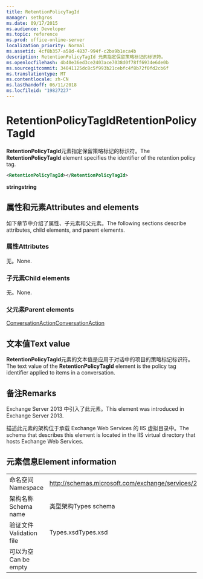 ```yaml
---
title: RetentionPolicyTagId
manager: sethgros
ms.date: 09/17/2015
ms.audience: Developer
ms.topic: reference
ms.prod: office-online-server
localization_priority: Normal
ms.assetid: 4cf8b357-a58d-4837-994f-c2ba9b1eca4b
description: RetentionPolicyTagId 元素指定保留策略标记的标识符。
ms.openlocfilehash: 4b40e36ed3ce2403ace7038d0f78ff6934e6de0b
ms.sourcegitcommit: 34041125dc8c5f993b21cebfc4f8b72f0fd2cb6f
ms.translationtype: MT
ms.contentlocale: zh-CN
ms.lasthandoff: 06/11/2018
ms.locfileid: "19827227"
---
```

# <a name="retentionpolicytagid"></a><span data-ttu-id="6a746-103">RetentionPolicyTagId</span><span class="sxs-lookup"><span data-stu-id="6a746-103">RetentionPolicyTagId</span></span>

<span data-ttu-id="6a746-104">**RetentionPolicyTagId**元素指定保留策略标记的标识符。</span><span class="sxs-lookup"><span data-stu-id="6a746-104">The **RetentionPolicyTagId** element specifies the identifier of the retention policy tag.</span></span> 
  
```XML
<RetentionPolicyTagId></RetentionPolicyTagId>
```

 <span data-ttu-id="6a746-105">**string**</span><span class="sxs-lookup"><span data-stu-id="6a746-105">**string**</span></span>
## <a name="attributes-and-elements"></a><span data-ttu-id="6a746-106">属性和元素</span><span class="sxs-lookup"><span data-stu-id="6a746-106">Attributes and elements</span></span>

<span data-ttu-id="6a746-107">如下章节中介绍了属性、子元素和父元素。</span><span class="sxs-lookup"><span data-stu-id="6a746-107">The following sections describe attributes, child elements, and parent elements.</span></span>
  
### <a name="attributes"></a><span data-ttu-id="6a746-108">属性</span><span class="sxs-lookup"><span data-stu-id="6a746-108">Attributes</span></span>

<span data-ttu-id="6a746-109">无。</span><span class="sxs-lookup"><span data-stu-id="6a746-109">None.</span></span>
  
### <a name="child-elements"></a><span data-ttu-id="6a746-110">子元素</span><span class="sxs-lookup"><span data-stu-id="6a746-110">Child elements</span></span>

<span data-ttu-id="6a746-111">无。</span><span class="sxs-lookup"><span data-stu-id="6a746-111">None.</span></span>
  
### <a name="parent-elements"></a><span data-ttu-id="6a746-112">父元素</span><span class="sxs-lookup"><span data-stu-id="6a746-112">Parent elements</span></span>

[<span data-ttu-id="6a746-113">ConversationAction</span><span class="sxs-lookup"><span data-stu-id="6a746-113">ConversationAction</span></span>](conversationaction.md)
  
## <a name="text-value"></a><span data-ttu-id="6a746-114">文本值</span><span class="sxs-lookup"><span data-stu-id="6a746-114">Text value</span></span>

<span data-ttu-id="6a746-115">**RetentionPolicyTagId**元素的文本值是应用于对话中的项目的策略标记标识符。</span><span class="sxs-lookup"><span data-stu-id="6a746-115">The text value of the **RetentionPolicyTagId** element is the policy tag identifier applied to items in a conversation.</span></span> 
  
## <a name="remarks"></a><span data-ttu-id="6a746-116">备注</span><span class="sxs-lookup"><span data-stu-id="6a746-116">Remarks</span></span>

<span data-ttu-id="6a746-117">Exchange Server 2013 中引入了此元素。</span><span class="sxs-lookup"><span data-stu-id="6a746-117">This element was introduced in Exchange Server 2013.</span></span>
  
<span data-ttu-id="6a746-118">描述此元素的架构位于承载 Exchange Web Services 的 IIS 虚拟目录中。</span><span class="sxs-lookup"><span data-stu-id="6a746-118">The schema that describes this element is located in the IIS virtual directory that hosts Exchange Web Services.</span></span>
  
## <a name="element-information"></a><span data-ttu-id="6a746-119">元素信息</span><span class="sxs-lookup"><span data-stu-id="6a746-119">Element information</span></span>

|||
|:-----|:-----|
|<span data-ttu-id="6a746-120">命名空间</span><span class="sxs-lookup"><span data-stu-id="6a746-120">Namespace</span></span>  <br/> |http://schemas.microsoft.com/exchange/services/2006/types  <br/> |
|<span data-ttu-id="6a746-121">架构名称</span><span class="sxs-lookup"><span data-stu-id="6a746-121">Schema name</span></span>  <br/> |<span data-ttu-id="6a746-122">类型架构</span><span class="sxs-lookup"><span data-stu-id="6a746-122">Types schema</span></span>  <br/> |
|<span data-ttu-id="6a746-123">验证文件</span><span class="sxs-lookup"><span data-stu-id="6a746-123">Validation file</span></span>  <br/> |<span data-ttu-id="6a746-124">Types.xsd</span><span class="sxs-lookup"><span data-stu-id="6a746-124">Types.xsd</span></span>  <br/> |
|<span data-ttu-id="6a746-125">可以为空</span><span class="sxs-lookup"><span data-stu-id="6a746-125">Can be empty</span></span>  <br/> ||
   


